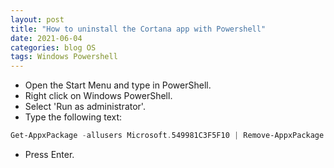 ```yaml
---
layout: post
title: "How to uninstall the Cortana app with Powershell"
date: 2021-06-04
categories: blog OS
tags: Windows Powershell
---
```

- Open the Start Menu and type in PowerShell.
- Right click on Windows PowerShell.
- Select 'Run as administrator'.
- Type the following text:
````powershell
Get-AppxPackage -allusers Microsoft.549981C3F5F10 | Remove-AppxPackage
````
- Press Enter.
